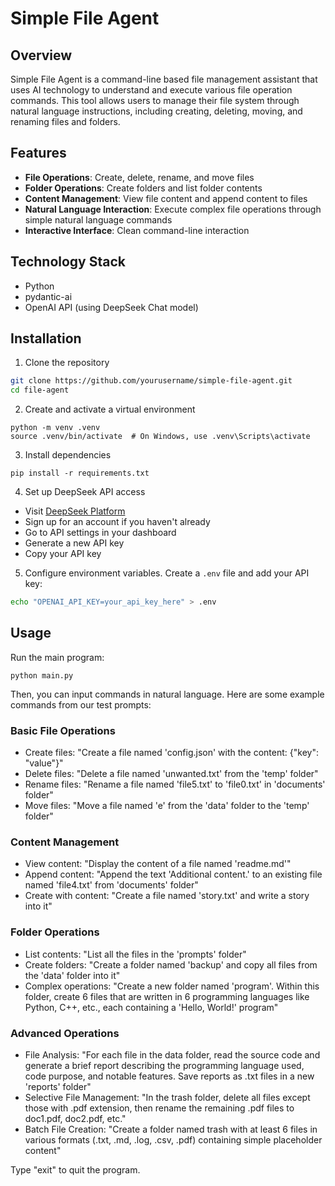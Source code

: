 # Simple File Agent

## Overview

Simple File Agent is a command-line based file management assistant that uses AI technology to understand and execute various file operation commands. This tool allows users to manage their file system through natural language instructions, including creating, deleting, moving, and renaming files and folders.



## Features

- **File Operations**: Create, delete, rename, and move files
- **Folder Operations**: Create folders and list folder contents
- **Content Management**: View file content and append content to files
- **Natural Language Interaction**: Execute complex file operations through simple natural language commands
- **Interactive Interface**: Clean command-line interaction

## Technology Stack

- Python
- pydantic-ai
- OpenAI API (using DeepSeek Chat model)



## Installation

1. Clone the repository

```bash
git clone https://github.com/yourusername/simple-file-agent.git
cd file-agent
```


2. Create and activate a virtual environment
```
python -m venv .venv
source .venv/bin/activate  # On Windows, use .venv\Scripts\activate
```

3. Install dependencies
```
pip install -r requirements.txt
```

4. Set up DeepSeek API access

- Visit [DeepSeek Platform](https://platform.deepseek.com/api_keys)
- Sign up for an account if you haven't already
- Go to API settings in your dashboard
- Generate a new API key
- Copy your API key

5. Configure environment variables. 
Create a `.env` file and add your API key:
```bash
echo "OPENAI_API_KEY=your_api_key_here" > .env
```

## Usage

Run the main program:

```
python main.py
```

Then, you can input commands in natural language. Here are some example commands from our test prompts:

### Basic File Operations
- Create files: "Create a file named 'config.json' with the content: {"key": "value"}"
- Delete files: "Delete a file named 'unwanted.txt' from the 'temp' folder"
- Rename files: "Rename a file named 'file5.txt' to 'file0.txt' in 'documents' folder"
- Move files: "Move a file named 'e' from the 'data' folder to the 'temp' folder"
### Content Management
- View content: "Display the content of a file named 'readme.md'"
- Append content: "Append the text 'Additional content.' to an existing file named 'file4.txt' from 'documents' folder"
- Create with content: "Create a file named 'story.txt' and write a story into it"
### Folder Operations
- List contents: "List all the files in the 'prompts' folder"
- Create folders: "Create a folder named 'backup' and copy all files from the 'data' folder into it"
- Complex operations: "Create a new folder named 'program'. Within this folder, create 6 files that are written in 6 programming languages like Python, C++, etc., each containing a 'Hello, World!' program"
### Advanced Operations
- File Analysis: "For each file in the data folder, read the source code and generate a brief report describing the programming language used, code purpose, and notable features. Save reports as .txt files in a new 'reports' folder"
- Selective File Management: "In the trash folder, delete all files except those with .pdf extension, then rename the remaining .pdf files to doc1.pdf, doc2.pdf, etc."
- Batch File Creation: "Create a folder named trash with at least 6 files in various formats (.txt, .md, .log, .csv, .pdf) containing simple placeholder content"

Type "exit" to quit the program.